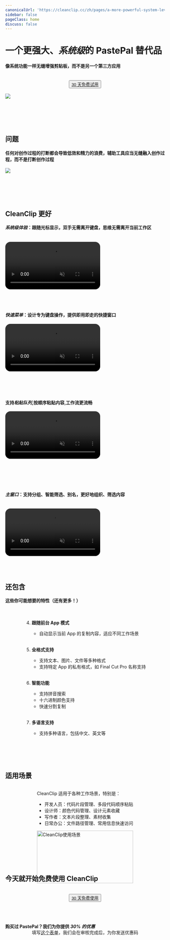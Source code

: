 ```yaml
---
canonicalUrl: 'https://cleanclip.cc/zh/pages/a-more-powerful-system-level-alternative-to-pastepal'
sidebar: false
pageClass: home
discuss: false
---
```


<div class="present-home">

# 一个更强大、<em>系统级<span class="underline underline-12px"></span></em>的 PastePal 替代品

#### 像系统功能一样无缝增强剪贴板，而不是另一个第三方应用

<br/>

<div style="display: flex; justify-content: center;">
  <div style="text-align: center">
    <button type="button" class="ant-btn ant-btn-primary ant-btn-round ant-btn-lg" style="">
      <a href="https://clip-purchase.macaify.com/freetrail">
                    30 天免费试用
      </a>
    </button>
  </div>
</div>

<br/>

<img src="/images/cleanclip-vs-paste.webp" class="img-fullwidth" />

<br/><br/><br/><br/>

## 问题
#### 任何对创作过程的打断都会导致低效和精力的浪费，辅助工具应当无缝融入创作过程，而不是打断创作过程

<img src="/images/immersive.png" class="img-fullwidth" />

<br/><br/><br/><br/>

## CleanClip 更好

#### <em>系统级体验<span class="underline underline-5px"></span></em>：跟随光标显示，双手无需离开键盘，思维无需离开当前工作区

<br/>

<video autoplay muted loop>
    <source src="/videos/followcursor16x9.mp4" type="video/mp4">
    <iframe src="/videos/followcursor16x9.mp4" scrolling="no" border="0" frameborder="0" allow="autoplay; encrypted-media" allowfullscreen></iframe>
</video>
<br/><br/><br/><br/>


#### <em>快速菜单<span class="underline underline-5px"></span></em>：设计专为键盘操作，提供即用即走的快捷窗口

<div class="rounded-video">
  <video autoplay muted loop>
      <source src="/videos/quickuse.mp4" type="video/mp4">
      <iframe src="/videos/quickuse.mp4" scrolling="no" border="0" frameborder="0" allow="autoplay; encrypted-media" allowfullscreen></iframe>
  </video>
</div>
<br/><br/><br/><br/>

#### 支持<em>粘贴队列<span class="underline underline-5px"></span></em>,按顺序粘贴内容,工作流更流畅
<video autoplay muted loop>
    <source src="/videos/pastestack-split.mp4" type="video/mp4">
    <iframe src="/videos/pastestack-split.mp4" scrolling="no" border="0" frameborder="0" allow="autoplay; encrypted-media" allowfullscreen></iframe>
</video>

<br/><br/><br/><br/>


#### <em>主窗口<span class="underline underline-5px"></span></em>：支持分组、智能筛选、别名，更好地组织、筛选内容
<br/>

<video autoplay muted loop>
    <source src="/videos/intro-1080.mp4" type="video/mp4">
    <iframe src="/videos/intro-1080.mp4" scrolling="no" border="0" frameborder="0" allow="autoplay; encrypted-media" allowfullscreen></iframe>
</video>
<br/><br/><br/><br/>


## 还包含
#### 这些你可能想要的特性（还有更多！）
<br/>

<div style="display: flex; justify-content: center;">
  <div class="center">

4. **跟随前台 App 模式**
   - 自动显示当前 App 的复制内容，适应不同工作场景
<br/><br/>

5. **全格式支持**
   - 支持文本、图片、文件等多种格式
   - 支持特定 App 的私有格式，如 Final Cut Pro 名称支持
<br/><br/>

6. **智能功能**
   - 支持拼音搜索
   - 十六进制颜色支持
   - 快速分割复制
<br/><br/>

7. **多语言支持**
   - 支持多种语言，包括中文、英文等

  </div>
</div>

<br/><br/><br/>

## 适用场景

<div style="display: flex; justify-content: center;">
  <div class="center">

CleanClip 适用于各种工作场景，特别是：

- 开发人员：代码片段管理、多段代码顺序粘贴
- 设计师：颜色代码管理、设计元素收藏
- 写作者：文本片段整理、素材收集
- 日常办公：文件路径管理、常用信息快速访问

<img src="/images/cleanclip-vs-paste.webp" alt="CleanClip使用场景" style="width:100%;max-width:600px;">
</div>
</div>

<br/><br/><br/><br/>

## 今天就开始免费使用 CleanClip
<br/>
<div style="display: flex; justify-content: center;">
  <div style="text-align: center">
    <button type="button" class="ant-btn ant-btn-primary ant-btn-round ant-btn-lg" style="">
      <a href="https://clip-purchase.macaify.com/freetrail">
                    30 天免费使用
      </a>
    </button>
  </div>
</div>

<br/><br/>
#### 购买过 PastePal？我们为你提供<em> 30% 的优惠<span class="underline underline-5px"></span></em>
<p style="text-align: center; margin-top: -20px;">
填写<a href="https://forms.gle/v1ya3x93Z1ud3H4A7" target="blank">这个表单</a>，我们会在审核完成后，为你发送优惠码
</p>

<br/><br/>

</div>


<style>
video {
  border-radius: 1rem;
  overflow: hidden;
}
</style>